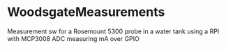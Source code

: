 # WoodsgateMeasurements
Measurement sw for a Rosemount 5300 probe in a water tank using a RPI with MCP3008 ADC measuring mA over GPIO
